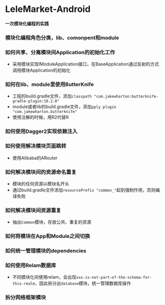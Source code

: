 # LeleMarket-Android

**一次模块化编程的实践**

### 模块化编程角色分类，lib、comonpent和module

### 如何共享、分离模块间Application的初始化工作
      
- 采用模块实现IModuleApplication接口，在BaseApplication通过反射的方式调用模块Application的初始化

### 如何在lib、module里使用ButterKnife
- 工程的build.gradle文件，添加`classpath "com.jakewharton:butterknife-gradle-plugin:10.2.0"`
- module或者lib的build.gradle文件，添加`pply plugin "com.jakewharton.butterknife"`
- 使用注解的时候，用R2代替R  

### 如何使用Dagger2实现依赖注入

### 如何使用解决模块页面跳转
- 使用Alibaba的ARouter

### 如何解决模块间的资源命名重复
- 模块的任何资源以模块名开头
- 通过build.gradle文件添加`resourcePrefix "common_"`起到强制作用，否则编译失败

### 如何解决模块间资源重复
- 抽出`Common`模块，存放公共、重复的资源

### 如何将模块在App和Module之间切换

### 如何统一管理模块的dependencies

### 如何使用Relam数据库
- 不同模块化间使用relam，会出现`xxx-is-not-part-of-the-schema-for-this-realm`，因此拆分出`database`模块，统一管理数据库操作

### 拆分网络框架模块
